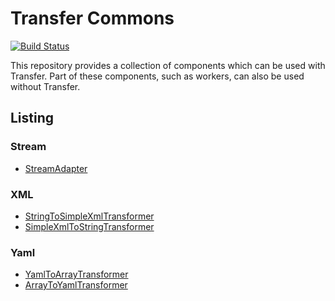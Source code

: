 Transfer Commons
================

[![Build Status](https://travis-ci.org/transfer-framework/commons.svg)](https://travis-ci.org/transfer-framework/commons)

This repository provides a collection of components which can be used with Transfer. Part of these components, such as 
workers, can also be used without Transfer.

Listing
-------

### Stream

* [StreamAdapter](src/Transfer/Commons/Stream#streamadapter)

### XML

* [StringToSimpleXmlTransformer](src/Transfer/Commons/Xml#stringtosimplexmltransformer)
* [SimpleXmlToStringTransformer](src/Transfer/Commons/Xml#simplexmltostringtransformer)

### Yaml

* [YamlToArrayTransformer](src/Transfer/Commons/Yaml#yamltoarraytransformer)
* [ArrayToYamlTransformer](src/Transfer/Commons/Yaml#arraytoyamltransformer)
